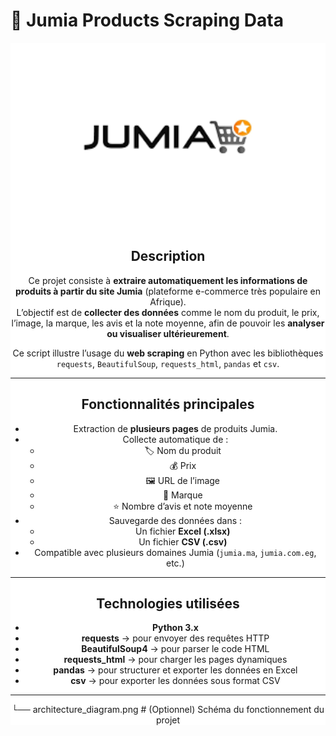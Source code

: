 # 🛒 Jumia Products Scraping Data

<div style="width:100%;text-align: center; background-color:white;"> <img align=middle src="https://github.com/Abdulrahmankhaled11/jumia-scraping/blob/main/photo.png" width="700px" height="300px">
  
## Description

Ce projet consiste à **extraire automatiquement les informations de produits à partir du site Jumia** (plateforme e-commerce très populaire en Afrique).  
L’objectif est de **collecter des données** comme le nom du produit, le prix, l’image, la marque, les avis et la note moyenne, afin de pouvoir les **analyser ou visualiser ultérieurement**.

Ce script illustre l’usage du **web scraping** en Python avec les bibliothèques `requests`, `BeautifulSoup`, `requests_html`, `pandas` et `csv`.

---

## Fonctionnalités principales

- Extraction de **plusieurs pages** de produits Jumia.  
- Collecte automatique de :
  - 🏷️ Nom du produit  
  - 💰 Prix  
  - 🖼️ URL de l’image  
  - 🏢 Marque  
  - ⭐ Nombre d’avis et note moyenne  
- Sauvegarde des données dans :
  - Un fichier **Excel (.xlsx)**  
  - Un fichier **CSV (.csv)**  
- Compatible avec plusieurs domaines Jumia (`jumia.ma`, `jumia.com.eg`, etc.)

---

## Technologies utilisées

- **Python 3.x**
- **requests** → pour envoyer des requêtes HTTP  
- **BeautifulSoup4** → pour parser le code HTML  
- **requests_html** → pour charger les pages dynamiques  
- **pandas** → pour structurer et exporter les données en Excel  
- **csv** → pour exporter les données sous format CSV  

---
└── architecture_diagram.png # (Optionnel) Schéma du fonctionnement du projet


